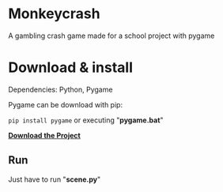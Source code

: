 # Monkeycrash
A gambling crash game made for a school project with pygame

# Download & install
Dependencies: Python, Pygame

Pygame can be download with pip:

`pip install pygame`
or executing "**pygame.bat**"

**[Download the Project][1]**

## Run
Just have to run "**scene.py**"

[1]: https://github.com/Apologieze/Monkeycrash/archive/refs/heads/main.zip "Download the project"
